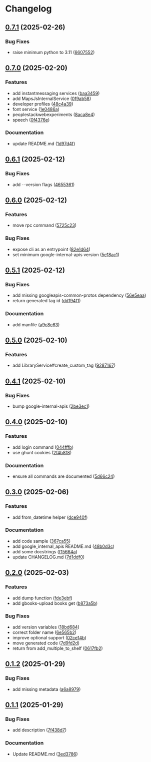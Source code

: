 # Changelog

## [0.7.1](https://github.com/Mause/gbooks-upload/compare/gbooks-upload-v0.7.0...gbooks-upload-v0.7.1) (2025-02-26)


### Bug Fixes

* raise minimum python to 3.11 ([6607552](https://github.com/Mause/gbooks-upload/commit/6607552ecf10afc8bf280f617e3bda7f53131dc5))

## [0.7.0](https://github.com/Mause/gbooks-upload/compare/gbooks-upload-v0.6.1...gbooks-upload-v0.7.0) (2025-02-20)


### Features

* add instantmessaging services ([baa3459](https://github.com/Mause/gbooks-upload/commit/baa345996a74876b7ff18065ee4e6eedd529e9ca))
* add MapsJsInternalService ([0f9ab58](https://github.com/Mause/gbooks-upload/commit/0f9ab58e4745e134e2d7dabe8ecf752a5a4e8b73))
* developer profiles ([48c4a39](https://github.com/Mause/gbooks-upload/commit/48c4a39efb01300416693f3414051969ab6fab7e))
* font service ([1e0486a](https://github.com/Mause/gbooks-upload/commit/1e0486a95d850e3c30b668c055d4c21a88b27a7f))
* peoplestackwebexperiments ([8aca8e4](https://github.com/Mause/gbooks-upload/commit/8aca8e40b702911233f47b1917cd09545eff2f56))
* speech ([0f4376e](https://github.com/Mause/gbooks-upload/commit/0f4376e1ce858dfd8388b77d4f2a38cc1a3e7aca))


### Documentation

* update README.md ([1d97d4f](https://github.com/Mause/gbooks-upload/commit/1d97d4f3f79bd0f6ae82d267412f2316730a99d2))

## [0.6.1](https://github.com/Mause/gbooks-upload/compare/gbooks-upload-v0.6.0...gbooks-upload-v0.6.1) (2025-02-12)


### Bug Fixes

* add --version flags ([4655361](https://github.com/Mause/gbooks-upload/commit/46553619e781de89b5e784bc2fb8758cdbd69a81))

## [0.6.0](https://github.com/Mause/gbooks-upload/compare/gbooks-upload-v0.5.1...gbooks-upload-v0.6.0) (2025-02-12)


### Features

* move rpc command ([5725c23](https://github.com/Mause/gbooks-upload/commit/5725c23466e156bc2ff29108cc6ea74358b26659))


### Bug Fixes

* expose cli as an entrypoint ([82e1d64](https://github.com/Mause/gbooks-upload/commit/82e1d64dbdbb3249c3b49ce875cf9e1e25030809))
* set minimum google-internal-apis version ([5e18ac1](https://github.com/Mause/gbooks-upload/commit/5e18ac1bb49bf23317578799ad0ac2d35e364024))

## [0.5.1](https://github.com/Mause/gbooks-upload/compare/gbooks-upload-v0.5.0...gbooks-upload-v0.5.1) (2025-02-12)


### Bug Fixes

* add missing googleapis-common-protos dependency ([56e5eaa](https://github.com/Mause/gbooks-upload/commit/56e5eaa51e007eb74b67d1fc08d1de2ca5ce5021))
* return generated tag id ([dd194f1](https://github.com/Mause/gbooks-upload/commit/dd194f16265b4ee4529e28f291002a94bacefefb))


### Documentation

* add manfile ([a9c8c63](https://github.com/Mause/gbooks-upload/commit/a9c8c63a02141f2d85459b025a0bac2637850239))

## [0.5.0](https://github.com/Mause/gbooks-upload/compare/gbooks-upload-v0.4.1...gbooks-upload-v0.5.0) (2025-02-10)


### Features

* add LibraryService#create_custom_tag ([9287167](https://github.com/Mause/gbooks-upload/commit/92871672646f35a8356884f713ec353248a0255d))

## [0.4.1](https://github.com/Mause/gbooks-upload/compare/gbooks-upload-v0.4.0...gbooks-upload-v0.4.1) (2025-02-10)


### Bug Fixes

* bump google-internal-apis ([2be3ec1](https://github.com/Mause/gbooks-upload/commit/2be3ec11fb06ae2fa79c4da4327666225e6b4c41))

## [0.4.0](https://github.com/Mause/gbooks-upload/compare/gbooks-upload-v0.3.0...gbooks-upload-v0.4.0) (2025-02-10)


### Features

* add login command ([044fffb](https://github.com/Mause/gbooks-upload/commit/044fffbe8e8fe329d9b80cc16ad23e8422d0374a))
* use ghunt cookies ([2f4b8f8](https://github.com/Mause/gbooks-upload/commit/2f4b8f8df13b810e9cb09e0449b64274bf55080b))


### Documentation

* ensure all commands are documented ([5d66c24](https://github.com/Mause/gbooks-upload/commit/5d66c240a6d4e0fee1f935f4688071162f442bfc))

## [0.3.0](https://github.com/Mause/gbooks-upload/compare/gbooks-upload-v0.2.0...gbooks-upload-v0.3.0) (2025-02-06)


### Features

* add from_datetime helper ([dce940f](https://github.com/Mause/gbooks-upload/commit/dce940f55085c99703970b9fbaede9c85a3ecb95))


### Documentation

* add code sample ([367ca55](https://github.com/Mause/gbooks-upload/commit/367ca55763ed9451c4399e37cdf1b8a70509c8ef))
* add google_internal_apis README.md ([48b0d3c](https://github.com/Mause/gbooks-upload/commit/48b0d3ca9b8477afaffe329dbe9e521625b48c88))
* add some docstrings ([f15664a](https://github.com/Mause/gbooks-upload/commit/f15664ad39336234abb969d5097e85d15f6bba91))
* update CHANGELOG.md ([7d1ddf0](https://github.com/Mause/gbooks-upload/commit/7d1ddf0107ac3932ef8984c4017d278647ad4640))

## [0.2.0](https://github.com/Mause/gbooks-upload/compare/v0.1.2...v0.2.0) (2025-02-03)


### Features

* add dump function ([fde3ebf](https://github.com/Mause/gbooks-upload/commit/fde3ebfcf7591f1ee78dec238cd649da4345b71c))
* add gbooks-upload books get ([b873a5b](https://github.com/Mause/gbooks-upload/commit/b873a5b10b5b5f49c41817581cda93479ffae022))


### Bug Fixes

* add version variables ([18bd684](https://github.com/Mause/gbooks-upload/commit/18bd684074a337b8247e91a3e00364037427a8d2))
* correct folder name ([6e565b2](https://github.com/Mause/gbooks-upload/commit/6e565b254a2430f04ae17a5be34633b75c39139e))
* improve optional support ([02ce14b](https://github.com/Mause/gbooks-upload/commit/02ce14b8dfcc17327e1e96c0b1f5c18e784951cd))
* move generated code ([7d9fd2d](https://github.com/Mause/gbooks-upload/commit/7d9fd2d1d538546bdf2ae5e3e538c805c034f1bd))
* return from add_multiple_to_shelf ([0617fb2](https://github.com/Mause/gbooks-upload/commit/0617fb2de51203eee19160ca36d1921a5a12d5d3))

## [0.1.2](https://github.com/Mause/gbooks-upload/compare/v0.1.1...v0.1.2) (2025-01-29)


### Bug Fixes

* add missing metadata ([a6a8979](https://github.com/Mause/gbooks-upload/commit/a6a897917479621ac6fc37b64cc390f99588fca9))

## [0.1.1](https://github.com/Mause/gbooks-upload/compare/0.1.0...v0.1.1) (2025-01-29)


### Bug Fixes

* add description ([7f438d7](https://github.com/Mause/gbooks-upload/commit/7f438d7be1a792b5cadbe5782439e4a830b905c6))


### Documentation

* Update README.md ([3ed3786](https://github.com/Mause/gbooks-upload/commit/3ed3786e873c83bfbded46f4059509666a60e8fe))
